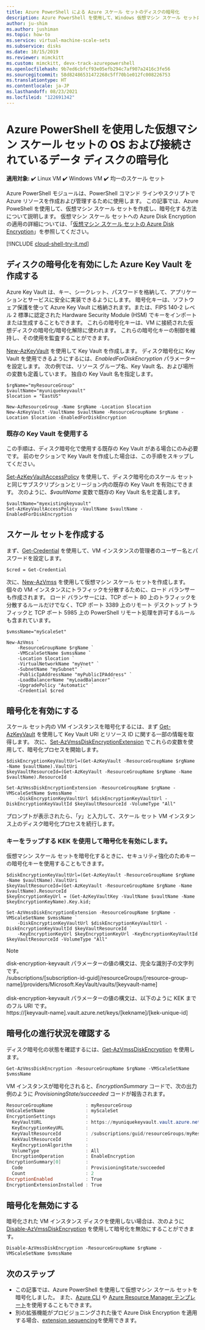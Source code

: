 ```yaml
---
title: Azure PowerShell による Azure スケール セットのディスクの暗号化
description: Azure PowerShell を使用して、Windows 仮想マシン スケール セット内の VM インスタンスと接続ディスクを暗号化する方法について説明します。
author: ju-shim
ms.author: jushiman
ms.topic: how-to
ms.service: virtual-machine-scale-sets
ms.subservice: disks
ms.date: 10/15/2019
ms.reviewer: mimckitt
ms.custom: mimckitt, devx-track-azurepowershell
ms.openlocfilehash: 9b7ed6cbfcf93e05efb294c7af907a2416c3fe56
ms.sourcegitcommit: 58d82486531472268c5ff70b1e012fc008226753
ms.translationtype: HT
ms.contentlocale: ja-JP
ms.lasthandoff: 08/23/2021
ms.locfileid: "122691342"
---
```

# <a name="encrypt-os-and-attached-data-disks-in-a-virtual-machine-scale-set-with-azure-powershell"></a>Azure PowerShell を使用した仮想マシン スケール セットの OS および接続されているデータ ディスクの暗号化

**適用対象:** :heavy_check_mark: Linux VM :heavy_check_mark: Windows VM :heavy_check_mark: 均一のスケール セット

Azure PowerShell モジュールは、PowerShell コマンド ラインやスクリプトで Azure リソースを作成および管理するために使用します。  この記事では、Azure PoweShell を使用して、仮想マシン スケール セットを作成し、暗号化する方法について説明します。 仮想マシン スケール セットへの Azure Disk Encryption の適用の詳細については、「[仮想マシン スケール セットの Azure Disk Encryption](disk-encryption-overview.md)」を参照してください。

[!INCLUDE [cloud-shell-try-it.md](../../includes/cloud-shell-try-it.md)]

## <a name="create-an-azure-key-vault-enabled-for-disk-encryption"></a>ディスクの暗号化を有効にした Azure Key Vault を作成する

Azure Key Vault は、キー、シークレット、パスワードを格納して、アプリケーションとサービスに安全に実装できるようにします。 暗号化キーは、ソフトウェア保護を使って Azure Key Vault に格納されます。または、FIPS 140-2 レベル 2 標準に認定された Hardware Security Module (HSM) でキーをインポートまたは生成することもできます。 これらの暗号化キーは、VM に接続された仮想ディスクの暗号化/暗号化解除に使われます。 これらの暗号化キーの制御を維持し、その使用を監査することができます。

[New-AzKeyVault](/powershell/module/az.keyvault/new-azkeyvault) を使用して Key Vault を作成します。 ディスク暗号化に Key Vault を使用できるようにするには、*EnabledForDiskEncryption* パラメーターを設定します。 次の例では、リソース グループ名、Key Vault 名、および場所の変数も定義しています。 独自の Key Vault 名を指定します。

```azurepowershell-interactive
$rgName="myResourceGroup"
$vaultName="myuniquekeyvault"
$location = "EastUS"

New-AzResourceGroup -Name $rgName -Location $location
New-AzKeyVault -VaultName $vaultName -ResourceGroupName $rgName -Location $location -EnabledForDiskEncryption
```

### <a name="use-an-existing-key-vault"></a>既存の Key Vault を使用する

この手順は、ディスク暗号化で使用する既存の Key Vault がある場合にのみ必要です。 前のセクションで Key Vault を作成した場合は、この手順をスキップしてください。

[Set-AzKeyVaultAccessPolicy](/powershell/module/az.keyvault/Set-AzKeyVaultAccessPolicy) を使用して、ディスク暗号化のスケール セットと同じサブスクリプションとリージョン内の既存の Key Vault を有効にできます。 次のように、*$vaultName* 変数で既存の Key Vault 名を定義します。


```azurepowershell-interactive
$vaultName="myexistingkeyvault"
Set-AzKeyVaultAccessPolicy -VaultName $vaultName -EnabledForDiskEncryption
```

## <a name="create-a-scale-set"></a>スケール セットを作成する

まず、[Get-Credential](/powershell/module/microsoft.powershell.security/get-credential) を使用して、VM インスタンスの管理者のユーザー名とパスワードを設定します。

```azurepowershell-interactive
$cred = Get-Credential
```

次に、[New-AzVmss](/powershell/module/az.compute/new-azvmss) を使用して仮想マシン スケール セットを作成します。 個々の VM インスタンスにトラフィックを分散するために、ロード バランサーも作成されます。 ロード バランサーには、TCP ポート 80 上のトラフィックを分散するルールだけでなく、TCP ポート 3389 上のリモート デスクトップ トラフィックと TCP ポート 5985 上の PowerShell リモート処理を許可するルールも含まれています。

```azurepowershell-interactive
$vmssName="myScaleSet"

New-AzVmss `
    -ResourceGroupName $rgName `
    -VMScaleSetName $vmssName `
    -Location $location `
    -VirtualNetworkName "myVnet" `
    -SubnetName "mySubnet" `
    -PublicIpAddressName "myPublicIPAddress" `
    -LoadBalancerName "myLoadBalancer" `
    -UpgradePolicy "Automatic" `
    -Credential $cred
```

## <a name="enable-encryption"></a>暗号化を有効にする

スケール セット内の VM インスタンスを暗号化するには、まず [Get-AzKeyVault](/powershell/module/az.keyvault/Get-AzKeyVault) を使用して Key Vault URI とリソース ID に関する一部の情報を取得します。 次に、[Set-AzVmssDiskEncryptionExtension](/powershell/module/az.compute/Set-AzVmssDiskEncryptionExtension) でこれらの変数を使用して、暗号化プロセスを開始します。


```azurepowershell-interactive
$diskEncryptionKeyVaultUrl=(Get-AzKeyVault -ResourceGroupName $rgName -Name $vaultName).VaultUri
$keyVaultResourceId=(Get-AzKeyVault -ResourceGroupName $rgName -Name $vaultName).ResourceId

Set-AzVmssDiskEncryptionExtension -ResourceGroupName $rgName -VMScaleSetName $vmssName `
    -DiskEncryptionKeyVaultUrl $diskEncryptionKeyVaultUrl -DiskEncryptionKeyVaultId $keyVaultResourceId -VolumeType "All"
```

プロンプトが表示されたら、「*y*」と入力して、スケール セット VM インスタンス上のディスク暗号化プロセスを続行します。

### <a name="enable-encryption-using-kek-to-wrap-the-key"></a>キーをラップする KEK を使用して暗号化を有効にします。

仮想マシン スケール セットを暗号化するときに、セキュリティ強化のためキーの暗号化キーを使用することもできます。

```azurepowershell-interactive
$diskEncryptionKeyVaultUrl=(Get-AzKeyVault -ResourceGroupName $rgName -Name $vaultName).VaultUri
$keyVaultResourceId=(Get-AzKeyVault -ResourceGroupName $rgName -Name $vaultName).ResourceId
$keyEncryptionKeyUrl = (Get-AzKeyVaultKey -VaultName $vaultName -Name $keyEncryptionKeyName).Key.kid;

Set-AzVmssDiskEncryptionExtension -ResourceGroupName $rgName -VMScaleSetName $vmssName `
    -DiskEncryptionKeyVaultUrl $diskEncryptionKeyVaultUrl -DiskEncryptionKeyVaultId $keyVaultResourceId `
    -KeyEncryptionKeyUrl $keyEncryptionKeyUrl -KeyEncryptionKeyVaultId $keyVaultResourceId -VolumeType "All"
```

> [!NOTE]
>  disk-encryption-keyvault パラメーターの値の構文は、完全な識別子の文字列です。</br>
/subscriptions/[subscription-id-guid]/resourceGroups/[resource-group-name]/providers/Microsoft.KeyVault/vaults/[keyvault-name]</br></br>
> disk-encryption-keyvault パラメーターの値の構文は、以下のように KEK までのフル URI です。</br>
https://[keyvault-name].vault.azure.net/keys/[kekname]/[kek-unique-id]

## <a name="check-encryption-progress"></a>暗号化の進行状況を確認する

ディスク暗号化の状態を確認するには、[Get-AzVmssDiskEncryption](/powershell/module/az.compute/Get-AzVmssDiskEncryption) を使用します。


```azurepowershell-interactive
Get-AzVmssDiskEncryption -ResourceGroupName $rgName -VMScaleSetName $vmssName
```

VM インスタンスが暗号化されると、*EncryptionSummary* コードで、次の出力例のように *ProvisioningState/succeeded* コードが報告されます。

```powershell
ResourceGroupName            : myResourceGroup
VmScaleSetName               : myScaleSet
EncryptionSettings           :
  KeyVaultURL                : https://myuniquekeyvault.vault.azure.net/
  KeyEncryptionKeyURL        :
  KeyVaultResourceId         : /subscriptions/guid/resourceGroups/myResourceGroup/providers/Microsoft.KeyVault/vaults/myuniquekeyvault
  KekVaultResourceId         :
  KeyEncryptionAlgorithm     :
  VolumeType                 : All
  EncryptionOperation        : EnableEncryption
EncryptionSummary[0]         :
  Code                       : ProvisioningState/succeeded
  Count                      : 2
EncryptionEnabled            : True
EncryptionExtensionInstalled : True
```

## <a name="disable-encryption"></a>暗号化を無効にする

暗号化された VM インスタンス ディスクを使用しない場合は、次のように [Disable-AzVmssDiskEncryption](/powershell/module/az.compute/Disable-AzVmssDiskEncryption) を使用して暗号化を無効にすることができます。


```azurepowershell-interactive
Disable-AzVmssDiskEncryption -ResourceGroupName $rgName -VMScaleSetName $vmssName
```

## <a name="next-steps"></a>次のステップ

- この記事では、Azure PowerShell を使用して仮想マシン スケール セットを暗号化しました。 また、[Azure CLI](disk-encryption-cli.md) や [Azure Resource Manager テンプレート](disk-encryption-azure-resource-manager.md)を使用することもできます。
- 別の拡張機能がプロビジョニングされた後で Azure Disk Encryption を適用する場合、[extension sequencing](virtual-machine-scale-sets-extension-sequencing.md)を使用できます。
